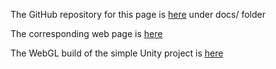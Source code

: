The GitHub repository for this page is [here](https://github.com/kendallalevy/ModifiedUnityMechanic/) under docs/ folder

The corresponding web page is [here](https://kendallalevy.github.io/ModifiedUnityMechanic/index.html)

The WebGL build of the simple Unity project is [here](https://kendallalevy.github.io/ModifiedUnityMechanic/docs/WebGLBuild/)
